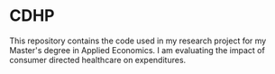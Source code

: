 # CDHP

This repository contains the code used in my research project for my Master's degree in Applied Economics.  I am evaluating the impact of consumer directed healthcare on expenditures.
